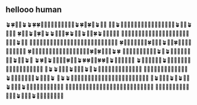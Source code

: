 ## hellooo human

🪴🍀🌷🌱🪴🪴🍀🍀🌱🌲🌳🌴🌳🌱🌷🌲🌴🌾🪴🍀🌾🍀🌵🪴🌷🌾
🌾🌾🪴🌳🌴🌾🌷🌾🌻🌷🌷🌲🌱🌲🌱🌾🌱🌷🌴🪴🍀🌳🪴🌷🌵🌵
🍀🌷🌲🪴🌲🍀🌲🪴🪴🌳🌾🌳🍀🪴🌲🌳🪴🌷🌻🍀🪴🌱🌲🌷🌵🌵
🌵🌲🌻🌱🌾🌻🌾🍀🌾🌴🌵🌻🌾🌳🌴🌷🌴🌵🌻🌻🌵🌱🍀🪴🌵🍀
🌻🌵🌻🌳🌴🌲🍀🌴🌵🌻🌳🌴🌷🌻🍀🌳🌻🌲🌲🌴🌳🌾🍀🌵🌻🌵
🍀🌲🌲🌾🌳🌱🌵🌻🍀🌲🌾🌾🪴🌲🌵🍀🌻🌱🌴🌾🌷🌳🌻🌲🌲🌷
🍀🌾🌳🌾🌱🌱🌷🌵🌳🌳🌳🌳🌳🌵🌵🌻🌾🌷🍀🌵🍀🌳🌾🌻🪴🍀
🌲🌾🌴🍀🌴🍀🌳🌴🌱🌻🪴🦊🪴🌷🌵🍀🌳🌻🌴🍀🌳🪴🌱🌾🪴🌴
🪴🍀🌴🪴🌳🌾🌾🌴🍀🌲🌻🪴🍀🍀🌳🌱🍀🍀🌷🪴🌱🌲🌻🌷🌱🌷
🪴🌴🌲🍀🌷🌲🌾🪴🌵🌱🌵🌱🌴🌳🍀🌴🌴🌳🌳🌷🌾🌷🌲🌳🌴🍀
🌱🪴🪴🌴🌻🌻🪴🌴🌻🌻🪴🌷🪴🌲🌳🌵🌴🌻🌲🌵🌴🌷🌷🌴🌳🌴
🌷🌵🌱🍀🌴🌷🌱🌲🌾🌱🌷🍀🌴🪴🌱🌷🌾🌲🌳🌵🍀🪴🌵🌱🌳🪴
🌴🪴🪴🌵🌳🌳🌳🌳🍀🍀🌴🌵🌻🍀🌲🍀🌴🌷🌵🌷🌴🌴🍀🌳🌲🌲
🌱🪴🌷🌷🌻🪴🌾🪴🌾🌷🪴🌾🌳🌳🪴🌾🌲🌷🍀🌴🍀🍀🌴🌳🌷🍀
🌲🌳🌵🌻🌳🌳🌻🌱🍀🌵🌴🌴🌵🌾🌴🌾🌷🌾🌻🌷🌻🌻🌲🌷🍀🌷
🌵🌲🌻🌳🌻🌳🌴🌱🌷🌻🌱🌻🌴🪴🌱🍀🌻🪴🌷🌷🌻🌲🌻🍀🍀🌻

<!--
const emojiStr = "🌱🌲🌳🌴🌵🌾🪴🌷🌻🍀";
const emojiArr = Array.from(emojisStr);
let printStr = "";
for(r = 0; r < 16; r++) {
    for(c = 0; c < 26; c++) { // 16 * 1.618 ≈ 26
        printStr += arr[Math.floor(Math.random()*10)]
    }
  printStr += "\n"
}
-->
